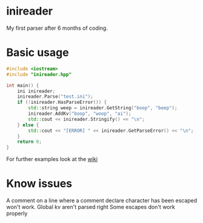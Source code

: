 # inireader
My first parser after 6 months of coding.

# Basic usage

```cpp
#include <iostream>
#include "inireader.hpp"

int main() {
    ini inireader;
    inireader.Parse("test.ini");
    if (!inireader.HasParseError()) {
        std::string weep = inireader.GetString("boop", "beep");
        inireader.AddKv("boop", "woop", "ai");
        std::cout << inireader.Stringify() << "\n";
    } else {
        std::cout << "[ERROR] " << inireader.GetParseError() << "\n";
    }
    return 0;
}
```
For further examples look at the [wiki](https://github.com/X-rays5/inireader/wiki)

# Know issues
A comment on a line where a comment declare character has been escaped won't work.
Global kv aren't parsed right
Some escapes don't work properly
